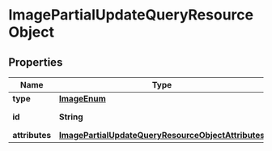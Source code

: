 # ImagePartialUpdateQueryResourceObject

## Properties
Name | Type | Description | Notes
------------ | ------------- | ------------- | -------------
**type** | [**ImageEnum**](ImageEnum.md) |  | 
**id** | **String** | The ID of the image | 
**attributes** | [**ImagePartialUpdateQueryResourceObjectAttributes**](ImagePartialUpdateQueryResourceObjectAttributes.md) |  | 
